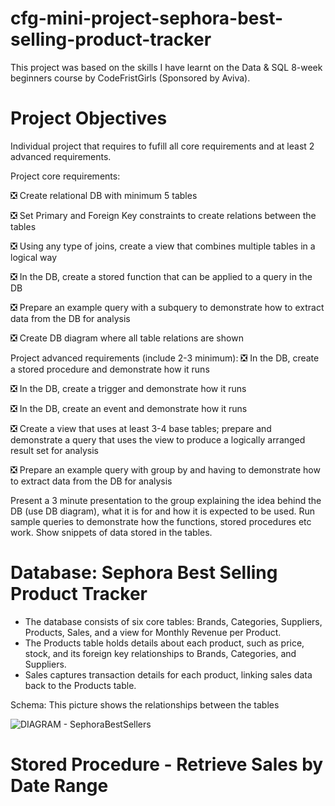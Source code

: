 # cfg-mini-project-sephora-best-selling-product-tracker

This project was based on the skills I have learnt on the Data & SQL 8-week beginners course by CodeFristGirls (Sponsored by Aviva). 

# Project Objectives

Individual project that requires to fufill all core requirements and at least 2 advanced requirements. 

Project core requirements:

❎ Create relational DB with minimum 5 tables

❎ Set Primary and Foreign Key constraints to create relations between the tables

❎ Using any type of joins, create a view that combines multiple tables in a logical way

❎ In the DB, create a stored function that can be applied to a query in the DB

❎ Prepare an example query with a subquery to demonstrate how to extract data from the DB for analysis

❎ Create DB diagram where all table relations are shown

Project advanced requirements (include 2-3 minimum):
❎ In the DB, create a stored procedure and demonstrate how it runs

❎ In the DB, create a trigger and demonstrate how it runs

❎ In the DB, create an event and demonstrate how it runs

❎ Create a view that uses at least 3-4 base tables; prepare and demonstrate a query that uses the view to produce a logically arranged result set for analysis

❎ Prepare an example query with group by and having to demonstrate how to extract data from the DB for analysis

Present a 3 minute presentation to the group explaining the idea behind the DB (use DB diagram), what it is for and how it is expected to be used. Run sample queries to demonstrate how the functions, stored procedures etc work. Show snippets of data stored in the tables.

# Database: Sephora Best Selling Product Tracker

- The database consists of six core tables: Brands, Categories, Suppliers, Products, Sales, and a view for Monthly Revenue per Product.
- The Products table holds details about each product, such as price, stock, and its foreign key relationships to Brands, Categories, and Suppliers.
- Sales captures transaction details for each product, linking sales data back to the Products table.

Schema: This picture shows the relationships between the tables

![DIAGRAM - SephoraBestSellers](https://github.com/user-attachments/assets/31d0599a-2eb7-498e-8a4c-d22fa9c268da)

# Stored Procedure - Retrieve Sales by Date Range

  
